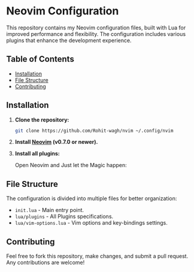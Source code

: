 # Neovim Configuration

This repository contains my Neovim configuration files, built with Lua for improved performance and flexibility. The configuration includes various plugins that enhance the development experience.

## Table of Contents

- [Installation](#installation)
- [File Structure](#file-structure)
- [Contributing](#contributing)

## Installation

1. **Clone the repository:**

   ```sh
   git clone https://github.com/Rohit-wagh/nvim ~/.config/nvim
   ```

2. **Install [Neovim](https://neovim.io/) (v0.7.0 or newer).**


3. **Install all plugins:**

   Open Neovim and Just let the Magic happen:


## File Structure

The configuration is divided into multiple files for better organization:

- `init.lua` - Main entry point.
- `lua/plugins` - All Plugins specifications.
- `lua/vim-options.lua` - Vim options and key-bindings settings.

## Contributing

Feel free to fork this repository, make changes, and submit a pull request. Any contributions are welcome!

